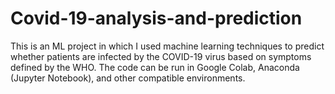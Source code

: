 # Covid-19-analysis-and-prediction
This is an ML project in which I used machine learning techniques to predict whether patients are infected by the COVID-19 virus based on symptoms defined by the WHO. The code can be run in Google Colab, Anaconda (Jupyter Notebook), and other compatible environments.
